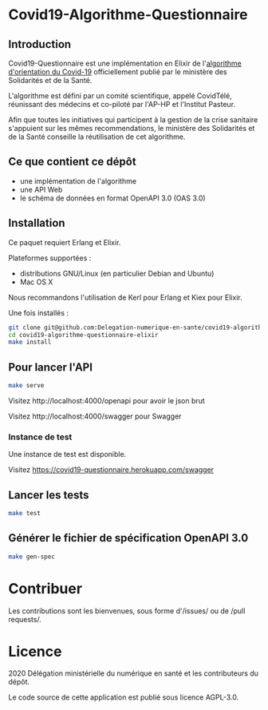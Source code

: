 # Covid19-Algorithme-Questionnaire

## Introduction

Covid19-Questionnaire est une implémentation en Elixir de l'[algorithme d'orientation du Covid-19](https://github.com/Delegation-numerique-en-sante/covid19-algorithme-questionnaire) officiellement publié par le ministère des Solidarités et de la Santé.

L'algorithme est défini par un comité scientifique, appelé CovidTélé, réunissant des médecins et co-piloté par l'AP-HP et l'Institut Pasteur.

Afin que toutes les initiatives qui participent à la gestion de la crise sanitaire s'appuient sur les mêmes recommendations, le ministère des Solidarités et de la Santé conseille la réutilisation de cet algorithme.

## Ce que contient ce dépôt

- une implémentation de l'algorithme
- une API Web
- le schéma de données en format OpenAPI 3.0 (OAS 3.0)

## Installation

Ce paquet requiert Erlang et Elixir.

Plateformes supportées :

- distributions GNU/Linux (en particulier Debian and Ubuntu)
- Mac OS X

Nous recommandons l'utilisation de Kerl pour Erlang et Kiex pour Elixir.

Une fois installés :

```sh
git clone git@github.com:Delegation-numerique-en-sante/covid19-algorithme-questionnaire-elixir.git
cd covid19-algorithme-questionnaire-elixir
make install
```

## Pour lancer l'API

```sh
make serve
```

Visitez http://localhost:4000/openapi pour avoir le json brut

Visitez http://localhost:4000/swagger pour Swagger

### Instance de test

Une instance de test est disponible.

Visitez https://covid19-questionnaire.herokuapp.com/swagger

## Lancer les tests

```sh
make test
```

## Générer le fichier de spécification OpenAPI 3.0

```sh
make gen-spec
```

# Contribuer

Les contributions sont les bienvenues, sous forme d'/issues/ ou de /pull
requests/.

# Licence

2020 Délégation ministérielle du numérique en santé et les contributeurs du dépôt.

Le code source de cette application est publié sous licence AGPL-3.0.
